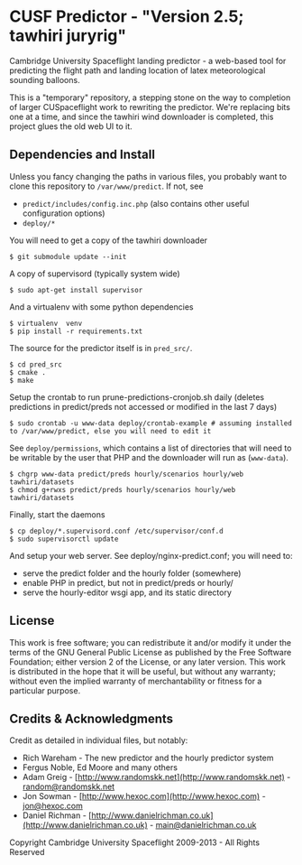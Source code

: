 # CUSF Predictor - "Version 2.5; tawhiri juryrig"

Cambridge University Spaceflight landing predictor - a web-based tool for predicting the flight path and landing location of latex meteorological sounding balloons.

This is a "temporary" repository, a stepping stone on the way to completion of larger CUSpaceflight work to rewriting the predictor.
We're replacing bits one at a time, and since the tawhiri wind downloader is completed, this project glues the old web UI to it.

## Dependencies and Install

Unless you fancy changing the paths in various files, you probably want to clone this repository to `/var/www/predict`. If not, see

  - `predict/includes/config.inc.php` (also contains other useful configuration options)
  - `deploy/*`

You will need to get a copy of the tawhiri downloader

    $ git submodule update --init

A copy of supervisord (typically system wide)

    $ sudo apt-get install supervisor

And a virtualenv with some python dependencies

    $ virtualenv  venv
    $ pip install -r requirements.txt

The source for the predictor itself is in `pred_src/`.

    $ cd pred_src
    $ cmake .
    $ make

Setup the crontab to run prune-predictions-cronjob.sh daily (deletes predictions in predict/preds not accessed or modified in the last 7 days)

    $ sudo crontab -u www-data deploy/crontab-example # assuming installed to /var/www/predict, else you will need to edit it

See `deploy/permissions`, which contains a list of directories that will need to be writable by the user that PHP and the downloader will run as (`www-data`).

    $ chgrp www-data predict/preds hourly/scenarios hourly/web tawhiri/datasets
    $ chmod g+rwxs predict/preds hourly/scenarios hourly/web tawhiri/datasets

Finally, start the daemons

    $ cp deploy/*.supervisord.conf /etc/supervisor/conf.d
    $ sudo supervisorctl update

And setup your web server. See deploy/nginx-predict.conf; you will need to:

  - serve the predict folder and the hourly folder (somewhere)
  - enable PHP in predict, but not in predict/preds or hourly/
  - serve the hourly-editor wsgi app, and its static directory

## License

This work is free software; you can redistribute it and/or modify it under the terms of the GNU General Public License as published by the Free Software Foundation; either version 2 of the License, or any later version. This work is distributed in the hope that it will be useful, but without any warranty; without even the implied warranty of merchantability or fitness for a particular purpose.

## Credits & Acknowledgments

Credit as detailed in individual files, but notably:

* Rich Wareham - The new predictor and the hourly predictor system
* Fergus Noble, Ed Moore and many others
* Adam Greig - [http://www.randomskk.net](http://www.randomskk.net) - [random@randomskk.net](mailto:random@randomskk.net)
* Jon Sowman - [http://www.hexoc.com](http://www.hexoc.com) - [jon@hexoc.com](mailto:jon@hexoc.com)
* Daniel Richman - [http://www.danielrichman.co.uk](http://www.danielrichman.co.uk) - [main@danielrichman.co.uk](mailto:main@danielrichman.co.uk)

Copyright Cambridge University Spaceflight 2009-2013 - All Rights Reserved
